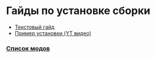 # Гайды по установке сборки
- [Текстовый гайд](https://github.com/khasarah/magicrealms/blob/main/install%20guide.md)
- [Пример установки (YT видео)](https://www.youtube.com/watch?v=lNGOPR6ygo4)

### [Список модов](https://github.com/khasarah/magicrealms/blob/main/modlist.md)
